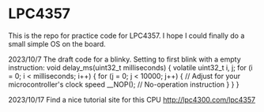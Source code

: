 # LPC4357
This is the repo for practice code for LPC4357. I hope I could finally do a small simple OS on the board.


2023/10/7
The draft code for a blinky. Setting to first blink with a empty instruction:
void delay_ms(uint32_t milliseconds) {
    volatile uint32_t i, j;
    for (i = 0; i < milliseconds; i++) {
        for (j = 0; j < 10000; j++) { // Adjust for your microcontroller's clock speed
            __NOP(); // No-operation instruction
        }
    }
}

2023/10/17
Find a nice tutorial site for this CPU http://lpc4300.com/lpc4357

